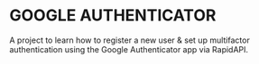 # GOOGLE AUTHENTICATOR
A project to learn how to register a new user & set up multifactor authentication using the Google Authenticator app via RapidAPI.